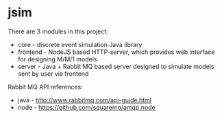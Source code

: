 jsim
====

There are 3 modules in this project:
* core - discrete event simulation Java library
* frontend - NodeJS based HTTP-server, which provides web interface for designing M/M/1 models
* server - Java + Rabbit MQ based server designed to simulate models sent by user via frontend

Rabbit MQ API references:
* java - http://www.rabbitmq.com/api-guide.html
* node - https://github.com/squaremo/amqp.node